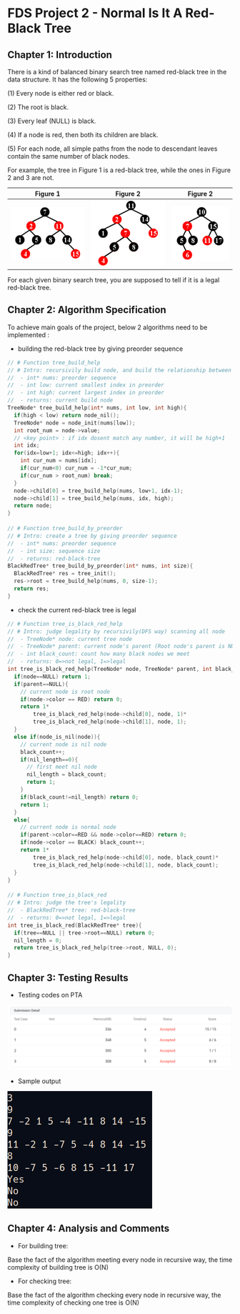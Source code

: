 # FDS Project 2 - Normal Is It A Red-Black Tree
## Chapter 1: Introduction
There is a kind of balanced binary search tree named red-black tree in the data structure. It has the following 5 properties:

(1) Every node is either red or black.

(2) The root is black.

(3) Every leaf (NULL) is black.

(4) If a node is red, then both its children are black.

(5) For each node, all simple paths from the node to descendant leaves contain the same number of black nodes.

For example, the tree in Figure 1 is a red-black tree, while the ones in Figure 2 and 3 are not.

| Figure 1 | Figure 2 | Figure 2 |
| :---: | :---: | :---: |
| ![image](001.jpg) | ![image](002.jpg) | ![image](003.jpg) |

For each given binary search tree, you are supposed to tell if it is a legal red-black tree.
## Chapter 2: Algorithm Specification
To achieve main goals of the project, below 2 algorithms need to be implemented :
- building the red-black tree by giving preorder sequence
```c
// # Function tree_build_help
// # Intro: recursivily build node, and build the relationship between nodes
//  - int* nums: preorder sequence
//  - int low: current smallest index in preorder
//  - int high: current largest index in preorder
//  - returns: current build node
TreeNode* tree_build_help(int* nums, int low, int high){
  if(high < low) return node_nil();
  TreeNode* node = node_init(nums[low]);
  int root_num = node->value;
  // <key point> : if idx dosent match any number, it will be high+1
  int idx;
  for(idx=low+1; idx<=high; idx++){
    int cur_num = nums[idx];
    if(cur_num<0) cur_num = -1*cur_num;
    if(cur_num > root_num) break;
  }
  node->child[0] = tree_build_help(nums, low+1, idx-1);
  node->child[1] = tree_build_help(nums, idx, high);
  return node;
}

// # Function tree_build_by_preorder
// # Intro: create a tree by giving preorder sequence
//  - int* nums: preorder sequence
//  - int size: sequence size
//  - returns: red-black-tree
BlackRedTree* tree_build_by_preorder(int* nums, int size){
  BlackRedTree* res = tree_init();
  res->root = tree_build_help(nums, 0, size-1);
  return res;
}
```
- check the current red-black tree is legal
```c
// # Function tree_is_black_red_help
// # Intro: judge legality by recursivily(DFS way) scanning all node 
//  - TreeNode* node: current tree node
//  - TreeNode* parent: current node's parent (Root node's parent is NULL)
//  - int black_count: count how many black nodes we meet
//  - returns: 0=>not legal, 1=>legal
int tree_is_black_red_help(TreeNode* node, TreeNode* parent, int black_count){
  if(node==NULL) return 1;
  if(parent==NULL){
    // current node is root node
    if(node->color == RED) return 0;
    return 1*
        tree_is_black_red_help(node->child[0], node, 1)*
        tree_is_black_red_help(node->child[1], node, 1);
  }
  else if(node_is_nil(node)){
    // current node is nil node
    black_count++;
    if(nil_length==0){
      // first meet nil node
      nil_length = black_count;
      return 1;
    }
    if(black_count!=nil_length) return 0;
    return 1;
  }
  else{
    // current node is normal node
    if(parent->color==RED && node->color==RED) return 0;
    if(node->color == BLACK) black_count++;
    return 1*
        tree_is_black_red_help(node->child[0], node, black_count)*
        tree_is_black_red_help(node->child[1], node, black_count);
  }
}

// # Function tree_is_black_red
// # Intro: judge the tree's legality
//  - BlackRedTree* tree: red-black-tree
//  - returns: 0=>not legal, 1=>legal
int tree_is_black_red(BlackRedTree* tree){
  if(tree==NULL || tree->root==NULL) return 0;
  nil_length = 0;
  return tree_is_black_red_help(tree->root, NULL, 0);
}
```
## Chapter 3: Testing Results
- Testing codes on PTA

![image](004.png)
- Sample output

![image](005.png)
## Chapter 4: Analysis and Comments
- For building tree:

Base the fact of the algorithm meeting every node in recursive way, the time complexity of building tree is O(N)
- For checking tree:

Base the fact of the algorithm checking every node in recursive way, the time complexity of checking one tree is O(N)
